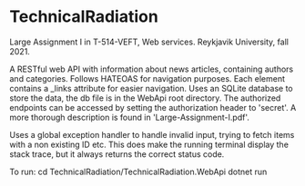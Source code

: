 # TechnicalRadiation

Large Assignment I in T-514-VEFT, Web services. Reykjavik University, fall 2021.

A RESTful web API with information about news articles, containing authors and categories.
Follows HATEOAS for navigation purposes. Each element contains a _links attribute for easier
navigation.
Uses an SQLite database to store the data, the db file is in the WebApi root directory.
The authorized endpoints can be accessed by setting the authorization header to 'secret'.
A more thorough description is found in 'Large-Assignment-I.pdf'.

Uses a global exception handler to handle invalid input, trying to fetch items with a non existing ID etc. 
This does make the running terminal display the stack trace, but it always returns the correct status code.

To run: cd TechnicalRadiation/TechnicalRadiation.WebApi
dotnet run
  
